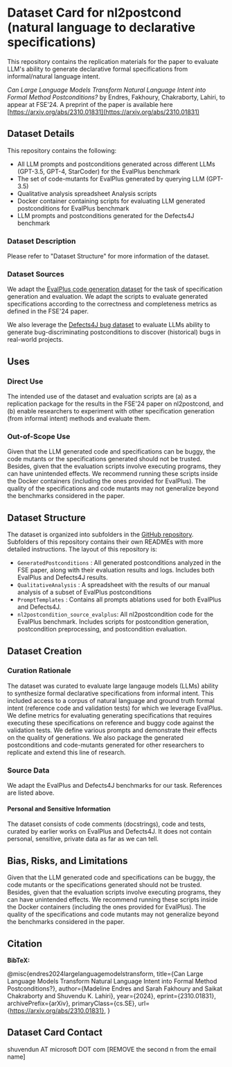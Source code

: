 # Dataset Card for nl2postcond (natural language to declarative specifications)

This repository contains the replication materials for the paper to evaluate LLM's ability to generate declarative formal specifications from informal/natural language intent.

   *Can Large Language Models Transform Natural Language Intent into Formal Method Postconditions?* by Endres, Fakhoury, Chakraborty, Lahiri, to appear at FSE'24. A preprint of the paper is available here [https://arxiv.org/abs/2310.01831](https://arxiv.org/abs/2310.01831)


## Dataset Details

This repository contains the following:

- All LLM prompts and postconditions generated across different LLMs (GPT-3.5, GPT-4, StarCoder) for the EvalPlus benchmark
- The set of code-mutants for EvalPlus generated by querying LLM (GPT-3.5) 
- Qualitative analysis spreadsheet Analysis scripts 
- Docker container containing scripts for evaluating LLM generated postconditions for EvalPlus benchmark
- LLM prompts and postconditions generated for the Defects4J benchmark 


### Dataset Description

Please refer to "Dataset Structure" for more information of the dataset. 

### Dataset Sources 

We adapt the [EvalPlus code generation dataset](https://github.com/evalplus/evalplus) for the task of specification generation and evaluation. We adapt the scripts to evaluate generated specifications according to the correctness and completeness metrics as defined in the FSE'24 paper. 

We also leverage the [Defects4J bug dataset](https://github.com/rjust/defects4j) to evaluate LLMs ability to generate bug-discriminating postconditions to discover (historical) bugs in real-world projects. 

## Uses


### Direct Use

The intended use of the dataset and evaluation scripts are (a) as a replication package for the results in the FSE'24 paper on nl2postcond, and (b) enable researchers to experiment with other specification generation (from informal intent) methods and evaluate them. 

### Out-of-Scope Use

Given that the LLM generated code and specifications can be buggy, the code mutants or the specifications generated should not be trusted. Besides, given that the evaluation scripts involve executing programs, they can have unintended effects. We recommend running these scripts inside the Docker containers (including the ones provided for EvalPlus). The quality of the specifications and code mutants may not generalize beyond the benchmarks considered in the paper. 


## Dataset Structure

The dataset is organized into subfolders in the [GitHub repository](https://github.com/microsoft/nl-2-postcond/tree/main/nl2postcondition-fse2024). 
Subfolders of this repository contains their own READMEs with more detailed instructions. The layout of this repository is:

* `GeneratedPostconditions` : All generated postconditions analyzed in the FSE paper, along with their evaluation results and logs. Includes both EvalPlus and Defects4J results.
* `QualitativeAnalysis` : A spreadsheet with the results of our manual analysis of a subset of EvalPlus postconditions
* `PromptTemplates` : Contains all prompts ablations used for both EvalPlus and Defects4J. 
* `nl2postcondition_source_evalplus`: All nl2postcondition code for the EvalPlus benchmark. Includes scripts for postcondition generation, postcondition preprocessing, and postcondition evaluation.

## Dataset Creation

### Curation Rationale

The dataset was curated to evaluate large langauge models (LLMs) ability to synthesize formal declarative specifications from informal intent. This included access to a corpus of natural language and ground truth formal intent (reference code and validation tests) for which we leverage EvalPlus. We define metrics for evaluating generating specifications that requires executing these specifications on reference and buggy code against the validation tests. We define various prompts and demonstrate their effects on the quality of generations. We also package the generated postconditions and code-mutants generated for other researchers to replicate and extend this line of research. 

### Source Data

We adapt the EvalPlus and Defects4J benchmarks for our task. References are listed above. 

#### Personal and Sensitive Information

The dataset consists of code comments (docstrings), code and tests, curated by earlier works on EvalPlus and Defects4J. It does not contain personal, sensitive, private data as far as we can tell.  

## Bias, Risks, and Limitations

Given that the LLM generated code and specifications can be buggy, the code mutants or the specifications generated should not be trusted. Besides, given that the evaluation scripts involve executing programs, they can have unintended effects. We recommend running these scripts inside the Docker containers (including the ones provided for EvalPlus). The quality of the specifications and code mutants may not generalize beyond the benchmarks considered in the paper. 


## Citation

**BibTeX:**

@misc{endres2024largelanguagemodelstransform,
      title={Can Large Language Models Transform Natural Language Intent into Formal Method Postconditions?}, 
      author={Madeline Endres and Sarah Fakhoury and Saikat Chakraborty and Shuvendu K. Lahiri},
      year={2024},
      eprint={2310.01831},
      archivePrefix={arXiv},
      primaryClass={cs.SE},
      url={https://arxiv.org/abs/2310.01831}, 
}

## Dataset Card Contact

shuvendun AT microsoft DOT com [REMOVE the second n from the email name]
